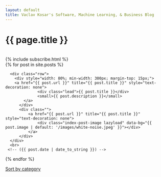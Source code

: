```yaml
---
layout: default
title: Vaclav Kosar's Software, Machine Learning, & Business Blog
---
```

<h1 class="h2">{{ page.title }}</h1>

<br>
{% include subscribe.html %}
<br>


<div class="container posts">
  {% for post in site.posts %}

      <div class="row">
        <div style="width: 80%; min-width: 300px; margin-top: 15px;">
        <a href="{{ post.url }}" title="{{ post.title }}" style="text-decoration: none">
                  <div class="lead">{{ post.title }}</div>
                  <small>{{ post.description }}</small>
            </a>
          </div>
          <div class="">
              <a href="{{ post.url }}" title="{{ post.title }}" style="text-decoration: none">
                  <div class="index-post-image lazyload" data-bg="{{ post.image | default: '/images/white-noise.jpeg' }}"></div>
              </a>
          </div>
      </div>
      <br>
     <!-- ({{ post.date | date_to_string }}) -->
  {% endfor %}
</div>

<a class="small" href="/categories">Sort by category</a>

<script src="/js/lazysizes.min.js" async></script>
<script defer>
    document.addEventListener('lazybeforeunveil', function(e){
        var bg = e.target.getAttribute('data-bg');
        if(bg){
            e.target.style.backgroundImage = 'url(' + bg + ')';
        }
    });
</script>
